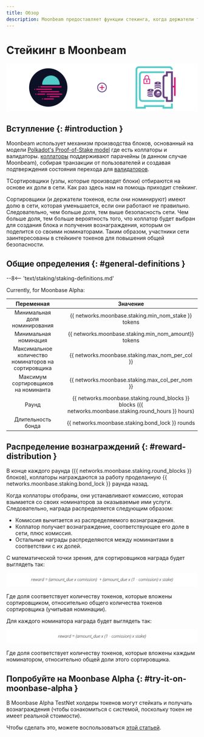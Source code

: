 ```yaml
---
title: Обзор
description: Moonbeam предоставляет функции стекинга, когда держатели токенов назначают подборщики своими токенами и зарабатывают вознаграждения.
---
```


# Стейкинг в Moonbeam

![Staking Moonbeam Banner](/images/staking/staking-overview-banner.png)

## Вступление {: #introduction } 

Moonbeam использует механизм производства блоков, основанный на модели  [Polkadot's Proof-of-Stake model](https://wiki.polkadot.network/docs/learn-consensus) где есть коллаторы и валидаторы. [коллаторы](https://wiki.polkadot.network/docs/learn-collator) поддерживают парачейны (в данном случае Moonbeam), собирая транзакции от пользователей и создавая подтверждения состояния перехода для [валидаторов](https://wiki.polkadot.network/docs/learn-validator).

TСортировщики (узлы, которые производят блоки) отбираются на основе их доли в сети. Как раз здесь нам на помощь приходит стейкинг.

Сортировщики (и держатели токенов, если они номинируют) имеют долю в сети, которая уменьшается, если они работают не правильно. Следовательно, чем больше доля, тем выше безопасность сети. Чем больше доля, тем больше вероятность того, что коллатор будет выбран для создания блока и получения вознаграждения, которым он поделится со своими номинаторами. Таким образом, участники сети заинтересованы в стейкинге токенов для повышения общей безопасности.

## Общие определения {: #general-definitions } 

--8<-- 'text/staking/staking-definitions.md'

Currently, for Moonbase Alpha:

|             Переменная           |     |                                                  Значение                                               |
| :------------------------------: | :-: | :-----------------------------------------------------------------------------------------------------: |
|     Минимальная доля номинирования     |     |                          {{ networks.moonbase.staking.min_nom_stake }} tokens                           |
|        Минимальная номинация         |     |                          {{ networks.moonbase.staking.min_nom_amount}} tokens                           |
| Максимальное количество номинаторов на сортировщика  |     |                             {{ networks.moonbase.staking.max_nom_per_col }}                             |
| Максимум сортировщиков на номинанта |     |                             {{ networks.moonbase.staking.max_col_per_nom }}                             |
|              Раунд               |     | {{ networks.moonbase.staking.round_blocks }} blocks ({{ networks.moonbase.staking.round_hours }} hours) |
|          Длительность бонда      |     |                            {{ networks.moonbase.staking.bond_lock }} rounds                             |

## Распределение вознаграждений {: #reward-distribution } 

В конце каждого раунда ({{ networks.moonbase.staking.round_blocks }} блоков),  коллаторы награждаются за работу проделанную {{ networks.moonbase.staking.bond_lock }} раунда назад.

Когда коллаторы отобраны, они устанавливают комиссию, которая взымается со своих номинаторов за оказываемые ими услуги. Следовательно, награда распределяется следующим образом:

 - Комиссия вычитается из распределяемого вознаграждения.
 - Коллатор получает вознаграждение, соответствующее его доле в сети, плюс комиссия.
 - Остальные награды распределяются между номинантами в соответствии с их долей.

С математической точки зрения, для сортировщиков награда будет выглядеть так:

![Staking Collator Reward](/images/staking/staking-overview-1.png)

Где доля соответствует количеству токенов, которые вложены сортировщиком, относительно общего количества токенов сортировщика (учитывая номинации).

Для каждого номинатора награда будет выглядеть так:

![Staking Nominator Reward](/images/staking/staking-overview-2.png)

Где доля соответствует количеству токенов, которые вложены каждым номинатором, относительно общей доли этого сортировщика.

## Попробуйте на Moonbase Alpha {: #try-it-on-moonbase-alpha } 

В Moonbase Alpha TestNet холдеры токенов могут стейкать и получать вознаграждения (чтобы ознакомиться с системой, поскольку токен не имеет реальной стоимости).

Чтобы сделать это, можете воспользоваться [этой статьей](/staking/stake/).

